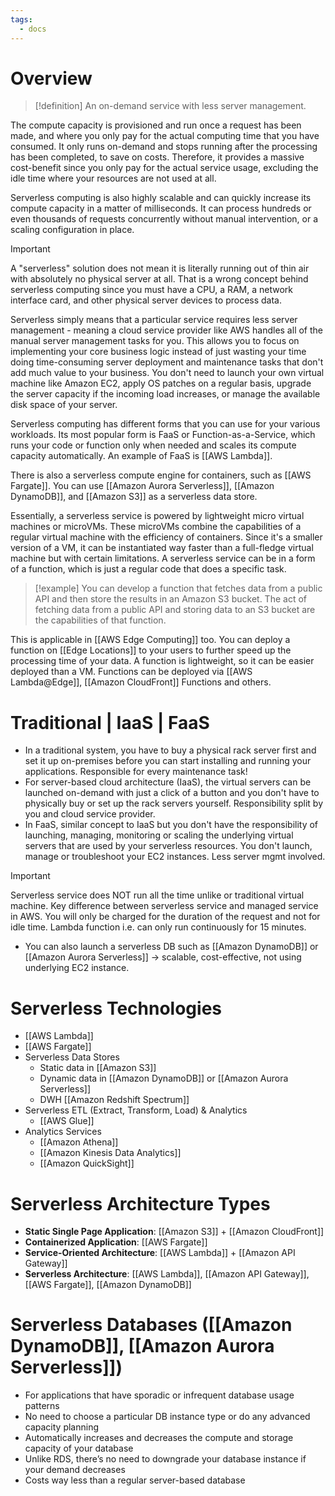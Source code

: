 ```yaml
---
tags:
  - docs
---
```


# Overview

>[!definition]
>An on-demand service with less server management. 

The compute capacity is provisioned and run once a request has been made, and where you only pay for the actual computing time that you have consumed. It only runs on-demand and stops running after the processing has been completed, to save on costs. Therefore, it provides a massive cost-benefit since you only pay for the actual service usage, excluding the idle time where your resources are not used at all.

Serverless computing is also highly scalable and can quickly increase its compute capacity in a matter of milliseconds. It can process hundreds or even thousands of requests concurrently without manual intervention, or a scaling configuration in place.  

>[!Important]
>A "serverless" solution does not mean it is literally running out of thin air with absolutely no physical server at all. That is a wrong concept behind serverless computing since you must have a CPU, a RAM, a network interface card, and other physical server devices to process data. 

Serverless simply means that a particular service requires less server management - meaning a cloud service provider like AWS handles all of the manual server management tasks for you. This allows you to focus on implementing your core business logic instead of just wasting your time doing time-consuming server deployment and maintenance tasks that don't add much value to your business. You don't need to launch your own virtual machine like Amazon EC2, apply OS patches on a regular basis, upgrade the server capacity if the incoming load increases, or manage the available disk space of your server. 

Serverless computing has different forms that you can use for your various workloads. Its most popular form is FaaS or Function-as-a-Service, which runs your code or function only when needed and scales its compute capacity automatically. An example of FaaS is [[AWS Lambda]]. 

There is also a serverless compute engine for containers, such as [[AWS Fargate]]. You can use [[Amazon Aurora Serverless]], [[Amazon DynamoDB]], and [[Amazon S3]] as a serverless data store. 

Essentially, a serverless service is powered by lightweight micro virtual machines or microVMs. These microVMs combine the capabilities of a regular virtual machine with the efficiency of containers. Since it's a smaller version of a VM, it can be instantiated way faster than a full-fledge virtual machine but with certain limitations. A serverless service can be in a form of a function, which is just a regular code that does a specific task. 


>[!example]
>You can develop a function that fetches data from a public API and then store the results in an Amazon S3 bucket. The act of fetching data from a public API and storing data to an S3 bucket are the capabilities of that function.

This is applicable in [[AWS Edge Computing]] too. You can deploy a function on [[Edge Locations]] to your users to further speed up the processing time of your data. A function is lightweight, so it can be easier deployed than a VM. Functions can be deployed via [[AWS Lambda@Edge]], [[Amazon CloudFront]] Functions and others.

# Traditional | IaaS | FaaS

- In a traditional system, you have to buy a physical rack server first and set it up on-premises before you can start installing and running your applications. Responsible for every maintenance task!
- For server-based cloud architecture (IaaS), the virtual servers can be launched on-demand with just a click of a button and you don't have to physically buy or set up the rack servers yourself. Responsibility split by you and cloud service provider.
- In FaaS, similar concept to IaaS but you don't have the responsibility of launching, managing, monitoring or scaling the underlying virtual servers that are used by your serverless resources. You don't launch, manage  or troubleshoot your EC2 instances. Less server mgmt involved.

>[!important]
>Serverless service does NOT run all the time unlike or traditional virtual machine. Key difference between serverless service and managed service in AWS. You will only be charged for the duration of the request and not for idle time. Lambda function i.e. can only run continuously for 15 minutes.

- You can also launch a serverless DB such as [[Amazon DynamoDB]] or [[Amazon Aurora Serverless]] -> scalable, cost-effective, not using underlying EC2 instance.

# Serverless Technologies

- [[AWS Lambda]]
- [[AWS Fargate]]
- Serverless Data Stores
	- Static data in [[Amazon S3]]
	- Dynamic data in [[Amazon DynamoDB]] or [[Amazon Aurora Serverless]]
	- DWH [[Amazon Redshift Spectrum]]
- Serverless ETL (Extract, Transform, Load) & Analytics
	- [[AWS Glue]]
- Analytics Services
	- [[Amazon Athena]]
	- [[Amazon Kinesis Data Analytics]]
	- [[Amazon QuickSight]]

# Serverless Architecture Types

- **Static Single Page Application**: [[Amazon S3]] + [[Amazon CloudFront]]
- **Containerized Application**: [[AWS Fargate]]
- **Service-Oriented Architecture**: [[AWS Lambda]] + [[Amazon API Gateway]]
- **Serverless Architecture**: [[AWS Lambda]], [[Amazon API Gateway]], [[AWS Fargate]], [[Amazon DynamoDB]]

# Serverless Databases ([[Amazon DynamoDB]], [[Amazon Aurora Serverless]])
- For applications that have sporadic or infrequent database usage patterns
- No need to choose a particular DB instance type or do any advanced capacity planning
- Automatically increases and decreases the compute and storage capacity of your database
- Unlike RDS, there’s no need to downgrade your database instance if your demand decreases
- Costs way less than a regular server-based database
